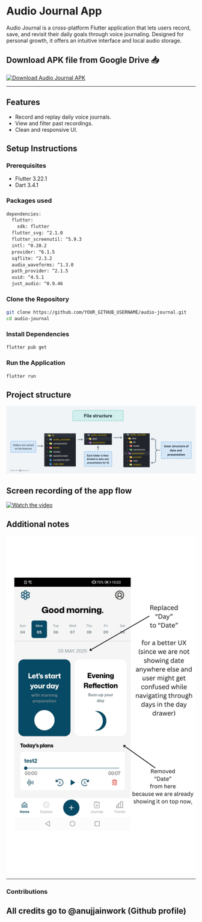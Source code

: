 # Audio Journal App

Audio Journal is a cross-platform Flutter application that lets users record, save, and revisit their daily goals through voice journaling. Designed for personal growth, it offers an intuitive interface and local audio storage.

## Download APK file from Google Drive 📥

[![Download Audio Journal APK](https://img.shields.io/badge/Download-APK-blue?style=for-the-badge&logo=android)](https://drive.google.com/drive/folders/1ZBxK4timheVkNNsx5rEtqf1gLIcfEnRJ?usp=sharing)

---

## Features

- Record and replay daily voice journals.
- View and filter past recordings.
-  Clean and responsive UI.

## Setup Instructions

### Prerequisites

- Flutter 3.22.1
- Dart 3.4.1

### Packages used
```bash
dependencies:
  flutter:
    sdk: flutter
  flutter_svg: ^2.1.0
  flutter_screenutil: ^5.9.3
  intl: ^0.20.2
  provider: ^6.1.5
  sqflite: ^2.3.2
  audio_waveforms: ^1.3.0
  path_provider: ^2.1.5
  uuid: ^4.5.1
  just_audio: ^0.9.46
```

### Clone the Repository
```bash
git clone https://github.com/YOUR_GITHUB_USERNAME/audio-journal.git
cd audio-journal
```

### Install Dependencies
```bash
flutter pub get
```

### Run the Application
```bash
flutter run
```


## Project structure
![File structure](readme_assets/structure.png)

## Screen recording of the app flow
[![Watch the video](https://img.youtube.com/vi/30D0DAFxXNo/hqdefault.jpg)](https://youtube.com/shorts/30D0DAFxXNo)

## Additional notes
![Additional notes](readme_assets/arre_additional.png)

---

### Contributions
All credits go to @anujjainwork (Github profile)
---
